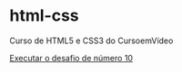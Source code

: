 # html-css
 Curso de HTML5 e CSS3 do CursoemVídeo

<a href="https://felipeferdev.github.io/html-css/desafios/d010/android.html">Executar o desafio de número 10</a>
